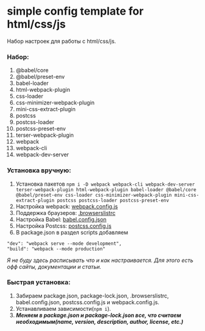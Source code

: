 # simple config template for html/css/js

Набор настроек для работы с html/css/js.

### Набор:
1. @babel/core
2. @babel/preset-env
3. babel-loader
4. html-webpack-plugin
5. css-loader
6. css-minimizer-webpack-plugin
7. mini-css-extract-plugin
8. postcss
9. postcss-loader
10. postcss-preset-env
11. terser-webpack-plugin
12. webpack
13. webpack-cli
14. webpack-dev-server

### Установка вручную:
1. Установка пакетов `npm i -D webpack webpack-cli webpack-dev-server terser-webpack-plugin html-webpack-plugin babel-loader @babel/core @babel/preset-env css-loader css-minimizer-webpack-plugin mini-css-extract-plugin postcss postcss-loader postcss-preset-env`
2. Настройка webpack: [webpack.config.js](./webpack.config.js)
3. Поддержка браузеров: [.browserslistrc](./.browserslistrc)
4. Настройка Babel: [babel.config.json](./babel.config.json)
5. Настройка Postcss: [postcss.config.js](./postcss.config.js)
6. В package.json в раздел scripts добавляем
```
"dev": "webpack serve --mode development",
"build": "webpack --mode production"
```

*Я не буду здесь расписывать что и как настраивается. Для этого есть офф сайты, документации и статьи.*

### Быстрая установка:
1. Забираем package.json, package-lock.json, .browserslistrc, babel.config.json, postcss.config.js и webpack.config.js.
2. Устанавливаем зависимости(`npm i`).
3. ***Меняем в package.json и package-lock.json все, что считаем необходимым(name, version, description, author, license, etc.)***
